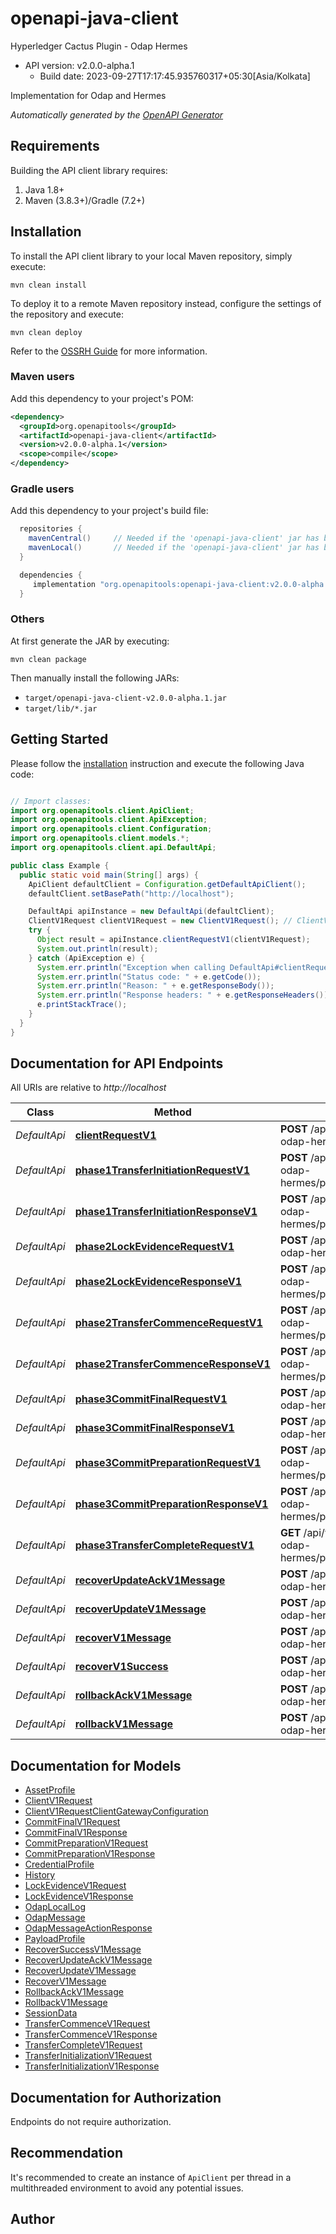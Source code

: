 # openapi-java-client

Hyperledger Cactus Plugin - Odap Hermes
- API version: v2.0.0-alpha.1
  - Build date: 2023-09-27T17:17:45.935760317+05:30[Asia/Kolkata]

Implementation for Odap and Hermes


*Automatically generated by the [OpenAPI Generator](https://openapi-generator.tech)*


## Requirements

Building the API client library requires:
1. Java 1.8+
2. Maven (3.8.3+)/Gradle (7.2+)

## Installation

To install the API client library to your local Maven repository, simply execute:

```shell
mvn clean install
```

To deploy it to a remote Maven repository instead, configure the settings of the repository and execute:

```shell
mvn clean deploy
```

Refer to the [OSSRH Guide](http://central.sonatype.org/pages/ossrh-guide.html) for more information.

### Maven users

Add this dependency to your project's POM:

```xml
<dependency>
  <groupId>org.openapitools</groupId>
  <artifactId>openapi-java-client</artifactId>
  <version>v2.0.0-alpha.1</version>
  <scope>compile</scope>
</dependency>
```

### Gradle users

Add this dependency to your project's build file:

```groovy
  repositories {
    mavenCentral()     // Needed if the 'openapi-java-client' jar has been published to maven central.
    mavenLocal()       // Needed if the 'openapi-java-client' jar has been published to the local maven repo.
  }

  dependencies {
     implementation "org.openapitools:openapi-java-client:v2.0.0-alpha.1"
  }
```

### Others

At first generate the JAR by executing:

```shell
mvn clean package
```

Then manually install the following JARs:

* `target/openapi-java-client-v2.0.0-alpha.1.jar`
* `target/lib/*.jar`

## Getting Started

Please follow the [installation](#installation) instruction and execute the following Java code:

```java

// Import classes:
import org.openapitools.client.ApiClient;
import org.openapitools.client.ApiException;
import org.openapitools.client.Configuration;
import org.openapitools.client.models.*;
import org.openapitools.client.api.DefaultApi;

public class Example {
  public static void main(String[] args) {
    ApiClient defaultClient = Configuration.getDefaultApiClient();
    defaultClient.setBasePath("http://localhost");

    DefaultApi apiInstance = new DefaultApi(defaultClient);
    ClientV1Request clientV1Request = new ClientV1Request(); // ClientV1Request | 
    try {
      Object result = apiInstance.clientRequestV1(clientV1Request);
      System.out.println(result);
    } catch (ApiException e) {
      System.err.println("Exception when calling DefaultApi#clientRequestV1");
      System.err.println("Status code: " + e.getCode());
      System.err.println("Reason: " + e.getResponseBody());
      System.err.println("Response headers: " + e.getResponseHeaders());
      e.printStackTrace();
    }
  }
}

```

## Documentation for API Endpoints

All URIs are relative to *http://localhost*

Class | Method | HTTP request | Description
------------ | ------------- | ------------- | -------------
*DefaultApi* | [**clientRequestV1**](docs/DefaultApi.md#clientRequestV1) | **POST** /api/v1/@hyperledger/cactus-plugin-odap-hermes/clientrequest | 
*DefaultApi* | [**phase1TransferInitiationRequestV1**](docs/DefaultApi.md#phase1TransferInitiationRequestV1) | **POST** /api/v1/@hyperledger/cactus-plugin-odap-hermes/phase1/transferinitiationrequest | 
*DefaultApi* | [**phase1TransferInitiationResponseV1**](docs/DefaultApi.md#phase1TransferInitiationResponseV1) | **POST** /api/v1/@hyperledger/cactus-plugin-odap-hermes/phase1/transferinitiationresponse | 
*DefaultApi* | [**phase2LockEvidenceRequestV1**](docs/DefaultApi.md#phase2LockEvidenceRequestV1) | **POST** /api/v1/@hyperledger/cactus-plugin-odap-hermes/phase2/lockevidencerequest | 
*DefaultApi* | [**phase2LockEvidenceResponseV1**](docs/DefaultApi.md#phase2LockEvidenceResponseV1) | **POST** /api/v1/@hyperledger/cactus-plugin-odap-hermes/phase2/lockevidenceresponse | 
*DefaultApi* | [**phase2TransferCommenceRequestV1**](docs/DefaultApi.md#phase2TransferCommenceRequestV1) | **POST** /api/v1/@hyperledger/cactus-plugin-odap-hermes/phase2/transfercommencerequest | 
*DefaultApi* | [**phase2TransferCommenceResponseV1**](docs/DefaultApi.md#phase2TransferCommenceResponseV1) | **POST** /api/v1/@hyperledger/cactus-plugin-odap-hermes/phase2/transfercommenceresponse | 
*DefaultApi* | [**phase3CommitFinalRequestV1**](docs/DefaultApi.md#phase3CommitFinalRequestV1) | **POST** /api/v1/@hyperledger/cactus-plugin-odap-hermes/phase3/commitfinalrequest | 
*DefaultApi* | [**phase3CommitFinalResponseV1**](docs/DefaultApi.md#phase3CommitFinalResponseV1) | **POST** /api/v1/@hyperledger/cactus-plugin-odap-hermes/phase3/commitfinalresponse | 
*DefaultApi* | [**phase3CommitPreparationRequestV1**](docs/DefaultApi.md#phase3CommitPreparationRequestV1) | **POST** /api/v1/@hyperledger/cactus-plugin-odap-hermes/phase3/commitpreparationrequest | 
*DefaultApi* | [**phase3CommitPreparationResponseV1**](docs/DefaultApi.md#phase3CommitPreparationResponseV1) | **POST** /api/v1/@hyperledger/cactus-plugin-odap-hermes/phase3/commitpreparationresponse | 
*DefaultApi* | [**phase3TransferCompleteRequestV1**](docs/DefaultApi.md#phase3TransferCompleteRequestV1) | **GET** /api/v1/@hyperledger/cactus-plugin-odap-hermes/phase3/transfercompleterequest | 
*DefaultApi* | [**recoverUpdateAckV1Message**](docs/DefaultApi.md#recoverUpdateAckV1Message) | **POST** /api/v1/@hyperledger/cactus-plugin-odap-hermes/recoverupdateackmessage | 
*DefaultApi* | [**recoverUpdateV1Message**](docs/DefaultApi.md#recoverUpdateV1Message) | **POST** /api/v1/@hyperledger/cactus-plugin-odap-hermes/recoverupdatemessage | 
*DefaultApi* | [**recoverV1Message**](docs/DefaultApi.md#recoverV1Message) | **POST** /api/v1/@hyperledger/cactus-plugin-odap-hermes/recovermessage | 
*DefaultApi* | [**recoverV1Success**](docs/DefaultApi.md#recoverV1Success) | **POST** /api/v1/@hyperledger/cactus-plugin-odap-hermes/recoversuccessmessage | 
*DefaultApi* | [**rollbackAckV1Message**](docs/DefaultApi.md#rollbackAckV1Message) | **POST** /api/v1/@hyperledger/cactus-plugin-odap-hermes/rollbackackmessage | 
*DefaultApi* | [**rollbackV1Message**](docs/DefaultApi.md#rollbackV1Message) | **POST** /api/v1/@hyperledger/cactus-plugin-odap-hermes/rollbackmessage | 


## Documentation for Models

 - [AssetProfile](docs/AssetProfile.md)
 - [ClientV1Request](docs/ClientV1Request.md)
 - [ClientV1RequestClientGatewayConfiguration](docs/ClientV1RequestClientGatewayConfiguration.md)
 - [CommitFinalV1Request](docs/CommitFinalV1Request.md)
 - [CommitFinalV1Response](docs/CommitFinalV1Response.md)
 - [CommitPreparationV1Request](docs/CommitPreparationV1Request.md)
 - [CommitPreparationV1Response](docs/CommitPreparationV1Response.md)
 - [CredentialProfile](docs/CredentialProfile.md)
 - [History](docs/History.md)
 - [LockEvidenceV1Request](docs/LockEvidenceV1Request.md)
 - [LockEvidenceV1Response](docs/LockEvidenceV1Response.md)
 - [OdapLocalLog](docs/OdapLocalLog.md)
 - [OdapMessage](docs/OdapMessage.md)
 - [OdapMessageActionResponse](docs/OdapMessageActionResponse.md)
 - [PayloadProfile](docs/PayloadProfile.md)
 - [RecoverSuccessV1Message](docs/RecoverSuccessV1Message.md)
 - [RecoverUpdateAckV1Message](docs/RecoverUpdateAckV1Message.md)
 - [RecoverUpdateV1Message](docs/RecoverUpdateV1Message.md)
 - [RecoverV1Message](docs/RecoverV1Message.md)
 - [RollbackAckV1Message](docs/RollbackAckV1Message.md)
 - [RollbackV1Message](docs/RollbackV1Message.md)
 - [SessionData](docs/SessionData.md)
 - [TransferCommenceV1Request](docs/TransferCommenceV1Request.md)
 - [TransferCommenceV1Response](docs/TransferCommenceV1Response.md)
 - [TransferCompleteV1Request](docs/TransferCompleteV1Request.md)
 - [TransferInitializationV1Request](docs/TransferInitializationV1Request.md)
 - [TransferInitializationV1Response](docs/TransferInitializationV1Response.md)


<a id="documentation-for-authorization"></a>
## Documentation for Authorization

Endpoints do not require authorization.


## Recommendation

It's recommended to create an instance of `ApiClient` per thread in a multithreaded environment to avoid any potential issues.

## Author



